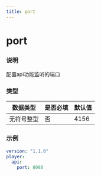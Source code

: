 ```yaml
---
title: port
---
```


port
===

### 说明
配置api功能监听的端口

### 类型
| 数据类型 | 是否必填 | 默认值 |
|---|---|---|
| 无符号整型 | 否 | 4156 |

### 示例
```yaml {4}
version: "1.1.0"
player:
  api:
    port: 8080
```
